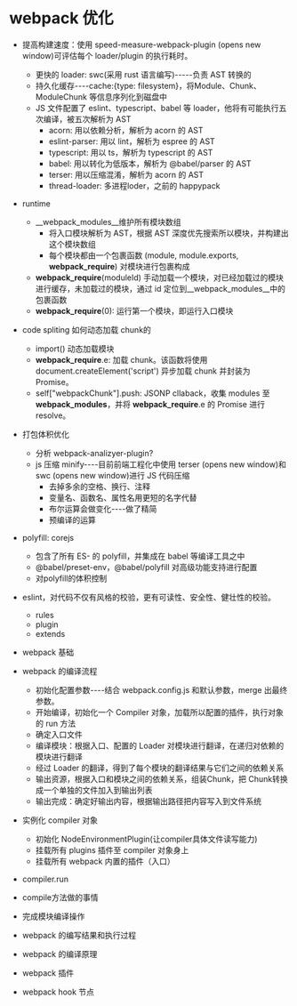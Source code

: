 # webpack 优化

- 提高构建速度：使用 speed-measure-webpack-plugin (opens new window)可评估每个 loader/plugin 的执行耗时。
  - 更快的 loader: swc(采用 rust 语言编写)-----负责 AST 转换的
  - 持久化缓存----cache:{type: filesystem}，将Module、Chunk、ModuleChunk 等信息序列化到磁盘中
  - JS 文件配置了 eslint、typescript、babel 等 loader，他将有可能执行五次编译，被五次解析为 AST
    - acorn: 用以依赖分析，解析为 acorn 的 AST
    - eslint-parser: 用以 lint，解析为 espree 的 AST
    - typescript: 用以 ts，解析为 typescript 的 AST
    - babel: 用以转化为低版本，解析为 @babel/parser 的 AST
    - terser: 用以压缩混淆，解析为 acorn 的 AST
    - thread-loader: 多进程loder，之前的 happypack
- runtime
  - __webpack_modules__维护所有模块数组
    - 将入口模块解析为 AST，根据 AST 深度优先搜索所以模块，并构建出这个模块数组
    - 每个模块都由一个包裹函数 (module, module.exports, __webpack_require__) 对模块进行包裹构成
  - __webpack_require__(moduleId) 手动加载一个模块，对已经加载过的模块进行缓存，未加载过的模块，通过 id 定位到__webpack_modules__中的包裹函数
  - __webpack_require__(0): 运行第一个模块，即运行入口模块
- code spliting 如何动态加载 chunk的
  - import() 动态加载模块
  - __webpack_require__.e: 加载 chunk。该函数将使用 document.createElement('script') 异步加载 chunk 并封装为 Promise。
  - self["webpackChunk"].push: JSONP cllaback，收集 modules 至 __webpack_modules__，并将 __webpack_require__.e 的 Promise 进行 resolve。
- 打包体积优化
  - 分析 webpack-analizyer-plugin?
  - js 压缩 minify----目前前端工程化中使用 terser (opens new window)和 swc (opens new window)进行 JS 代码压缩
    - 去掉多余的空格、换行、注释
    - 变量名、函数名、属性名用更短的名字代替
    - 布尔运算会做变化----做了精简
    - 预编译的运算
- polyfill: corejs
  - 包含了所有 ES- 的 polyfill，并集成在 babel 等编译工具之中
  - @babel/preset-env，@babel/polyfill 对高级功能支持进行配置
  - 对polyfill的体积控制

- eslint，对代码不仅有风格的校验，更有可读性、安全性、健壮性的校验。
  - rules
  - plugin
  - extends

- webpack 基础

- webpack 的编译流程
  - 初始化配置参数----结合 webpack.config.js 和默认参数，merge 出最终参数。
  - 开始编译，初始化一个 Compiler 对象，加载所以配置的插件，执行对象的 run 方法
  - 确定入口文件
  - 编译模块：根据入口、配置的 Loader 对模块进行翻译，在递归对依赖的模块进行翻译
  - 经过 Loader 的翻译，得到了每个模块的翻译结果与它们之间的依赖关系
  - 输出资源，根据入口和模块之间的依赖关系，组装Chunk，把 Chunk转换成一个单独的文件加入到输出列表
  - 输出完成：确定好输出内容，根据输出路径把内容写入到文件系统

- 实例化 compiler 对象
  - 初始化 NodeEnvironmentPlugin(让compiler具体文件读写能力)
  - 挂载所有 plugins 插件至 compiler 对象身上
  - 挂载所有 webpack 内置的插件（入口）
- compiler.run
- compile方法做的事情
- 完成模块编译操作
- webpack 的编写结果和执行过程
- webpack 的编译原理
- webpack 插件
- webpack hook 节点
